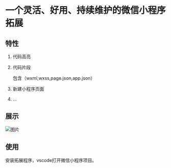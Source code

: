 # 一个灵活、好用、持续维护的微信小程序拓展


## 特性

1. 代码高亮

2. 代码片段

    包含（wxml,wxss,page.json,app.json）

3. 新建小程序页面

4. ...


## 展示
![图片](https://github.com/masterZSH/w-extension/blob/master/resources/images/1.gif)


## 使用

安装拓展程序，vscode打开微信小程序项目。
